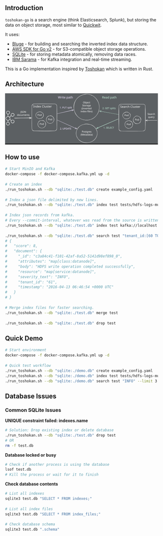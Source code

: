 ## Introduction

`toshokan-go` is a search engine (think Elasticsearch, Splunk), but storing the data on object storage, most similar to [Quickwit](https://github.com/quickwit-oss/quickwit).

It uses:
* [Bluge](https://github.com/blugelabs/bluge) - for building and searching the inverted index data structure.
* [AWS SDK for Go v2](https://github.com/aws/aws-sdk-go-v2) - for S3-compatible object storage operations.
* [SQLite](https://www.sqlite.org/) - for storing metadata atomically, removing data races.
* [IBM Sarama](https://github.com/IBM/sarama) - for Kafka integration and real-time streaming.

This is a Go implementation inspired by [Toshokan](https://github.com/tontinton/toshokan/) which is written in Rust.

## Architecture

<kbd style="background-color: #1e1e1e">
  <img src="./architecture.svg">
</kbd>

## How to use

```sh
# Start MinIO and Kafka
docker-compose -f docker-compose.kafka.yml up -d

# Create an index
./run_toshokan.sh --db "sqlite:./test.db" create example_config.yaml

# Index a json file delimited by new lines.
./run_toshokan.sh --db "sqlite:./test.db" index test tests/hdfs-logs-multitenants-10000.jsonl

# Index json records from kafka.
# Every --commit-interval, whatever was read from the source is written to a new index file.
./run_toshokan.sh --db "sqlite:./test.db" index test kafka://localhost:9092/topic --stream

./run_toshokan.sh --db "sqlite:./test.db" search test "tenant_id:[60 TO 65} AND severity_text:INFO" --limit 1
# {
#   "score": 8,
#   "document": {
#     "_id": "c3a84c41-f101-42af-8a52-5141d98ef898_0",
#     "attributes": "map[class:datanode]",
#     "body": "HDFS write operation completed successfully",
#     "resource": "map[service:datanode]",
#     "severity_text": "INFO",
#     "tenant_id": "61",
#     "timestamp": "2016-04-13 06:46:54 +0000 UTC"
#   }
# }

# Merge index files for faster searching.
./run_toshokan.sh --db "sqlite:./test.db" merge test

./run_toshokan.sh --db "sqlite:./test.db" drop test
```


## Quick Demo

```sh
# Start environment
docker-compose -f docker-compose.kafka.yml up -d

# Quick test workflow
./run_toshokan.sh --db "sqlite:./demo.db" create example_config.yaml
./run_toshokan.sh --db "sqlite:./demo.db" index test tests/hdfs-logs-multitenants-10000.json
./run_toshokan.sh --db "sqlite:./demo.db" search test "INFO" --limit 3
```

## Database Issues

### Common SQLite Issues

**UNIQUE constraint failed: indexes.name**
```bash
# Solution: Drop existing index or delete database
./run_toshokan.sh --db "sqlite:./test.db" drop test
# OR
rm -f test.db
```

**Database locked or busy**
```bash
# Check if another process is using the database
lsof test.db
# Kill the process or wait for it to finish
```

**Check database contents**
```bash
# List all indexes
sqlite3 test.db "SELECT * FROM indexes;"

# List all index files
sqlite3 test.db "SELECT * FROM index_files;"

# Check database schema
sqlite3 test.db ".schema"
```





